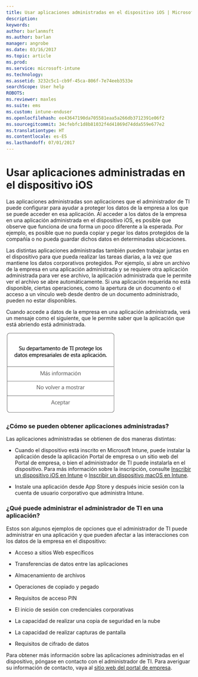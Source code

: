```yaml
---
title: Usar aplicaciones administradas en el dispositivo iOS | Microsoft Docs
description: 
keywords: 
author: barlanmsft
ms.author: barlan
manager: angrobe
ms.date: 03/16/2017
ms.topic: article
ms.prod: 
ms.service: microsoft-intune
ms.technology: 
ms.assetid: 3232c5c1-cb9f-45ca-806f-7e74eeb3533e
searchScope: User help
ROBOTS: 
ms.reviewer: maxles
ms.suite: ems
ms.custom: intune-enduser
ms.openlocfilehash: ee43647190da705581eaa5a266db3712391e06f2
ms.sourcegitcommit: 34cfebfc1d8b81032f4d41869d74dda559e677e2
ms.translationtype: HT
ms.contentlocale: es-ES
ms.lasthandoff: 07/01/2017
---
```

# <a name="use-managed-apps-on-your-ios-device"></a>Usar aplicaciones administradas en el dispositivo iOS

Las aplicaciones administradas son aplicaciones que el administrador de TI puede configurar para ayudar a proteger los datos de la empresa a los que se puede acceder en esa aplicación. Al acceder a los datos de la empresa en una aplicación administrada en el dispositivo iOS, es posible que observe que funciona de una forma un poco diferente a la esperada. Por ejemplo, es posible que no pueda copiar y pegar los datos protegidos de la compañía o no pueda guardar dichos datos en determinadas ubicaciones.

Las distintas aplicaciones administradas también pueden trabajar juntas en el dispositivo para que pueda realizar las tareas diarias, a la vez que mantiene los datos corporativos protegidos. Por ejemplo, si abre un archivo de la empresa en una aplicación administrada y se requiere otra aplicación administrada para ver ese archivo, la aplicación administrada que le permite ver el archivo se abre automáticamente. Si una aplicación requerida no está disponible, ciertas operaciones, como la apertura de un documento o el acceso a un vínculo web desde dentro de un documento administrado, pueden no estar disponibles.

Cuando accede a datos de la empresa en una aplicación administrada, verá un mensaje como el siguiente, que le permite saber que la aplicación que está abriendo está administrada.

![managed-apps-message-ios](./media/managed-apps-message.png)

### <a name="how-do-i-get-managed-apps"></a>¿Cómo se pueden obtener aplicaciones administradas?
Las aplicaciones administradas se obtienen de dos maneras distintas:

-   Cuando el dispositivo está inscrito en Microsoft Intune, puede instalar la aplicación desde la aplicación Portal de empresa o un sitio web del Portal de empresa, o bien el administrador de TI puede instalarla en el dispositivo. Para más información sobre la inscripción, consulte [Inscribir un dispositivo iOS en Intune](enroll-your-device-in-intune-ios.md) o [Inscribir un dispositivo macOS en Intune](enroll-your-device-in-intune-macos.md).

-   Instale una aplicación desde App Store y después inicie sesión con la cuenta de usuario corporativo que administra Intune.

### <a name="what-can-my-it-admin-manage-in-an-app"></a>¿Qué puede administrar el administrador de TI en una aplicación?
Estos son algunos ejemplos de opciones que el administrador de TI puede administrar en una aplicación y que pueden afectar a las interacciones con los datos de la empresa en el dispositivo:

-   Acceso a sitios Web específicos

-   Transferencias de datos entre las aplicaciones

-   Almacenamiento de archivos

-   Operaciones de copiado y pegado

-   Requisitos de acceso PIN

-   El inicio de sesión con credenciales corporativas

-   La capacidad de realizar una copia de seguridad en la nube

-   La capacidad de realizar capturas de pantalla

-   Requisitos de cifrado de datos

Para obtener más información sobre las aplicaciones administradas en el dispositivo, póngase en contacto con el administrador de TI. Para averiguar su información de contacto, vaya al [sitio web del portal de empresa](http://portal.manage.microsoft.com).
